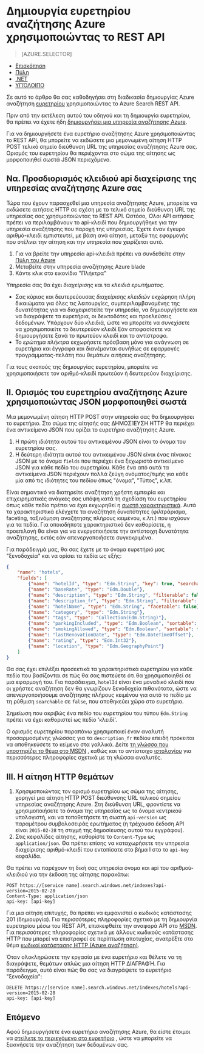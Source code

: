 <properties
    pageTitle="Δημιουργία ευρετηρίου αναζήτησης Azure χρησιμοποιώντας το REST API | Microsoft Azure | Υπηρεσία αναζήτησης φιλοξενούμενη cloud"
    description="Δημιουργήστε ένα ευρετήριο σε κώδικα, χρησιμοποιώντας το Azure αναζήτησης HTTP REST API."
    services="search"
    documentationCenter=""
    authors="ashmaka"
    manager="jhubbard"
    editor=""
    tags="azure-portal"/>

<tags
    ms.service="search"
    ms.devlang="rest-api"
    ms.workload="search"
    ms.topic="get-started-article"
    ms.tgt_pltfrm="na"
    ms.date="08/29/2016"
    ms.author="ashmaka"/>

# <a name="create-an-azure-search-index-using-the-rest-api"></a>Δημιουργία ευρετηρίου αναζήτησης Azure χρησιμοποιώντας το REST API
> [AZURE.SELECTOR]
- [Επισκόπηση](search-what-is-an-index.md)
- [Πύλη](search-create-index-portal.md)
- [.NET](search-create-index-dotnet.md)
- [ΥΠΌΛΟΙΠΟ](search-create-index-rest-api.md)


Σε αυτό το άρθρο θα σας καθοδηγήσει στη διαδικασία δημιουργίας Azure αναζήτηση [ευρετηρίου](https://msdn.microsoft.com/library/azure/dn798941.aspx) χρησιμοποιώντας το Azure Search REST API.

Πριν από την εκτέλεση αυτού του οδηγού και τη δημιουργία ευρετηρίου, θα πρέπει να έχετε ήδη [δημιουργήσει μια υπηρεσία αναζήτησης Azure](search-create-service-portal.md).

Για να δημιουργήσετε ένα ευρετήριο αναζήτησης Azure χρησιμοποιώντας το REST API, θα μπορείτε να εκδώσετε μια μεμονωμένη αίτηση HTTP POST τελικό σημείο διεύθυνση URL της υπηρεσίας αναζήτησης Azure σας. Ορισμός του ευρετηρίου θα περιέχονται στο σώμα της αίτησης ως μορφοποιηθεί σωστά JSON περιεχόμενο.


## <a name="i-identify-your-azure-search-services-admin-api-key"></a>Να. Προσδιορισμός κλειδιού api διαχείρισης της υπηρεσίας αναζήτησης Azure σας
Τώρα που έχουν παρασχεθεί μια υπηρεσία αναζήτησης Azure, μπορείτε να εκδώσετε αιτήσεις HTTP σε σχέση με το τελικό σημείο διεύθυνση URL της υπηρεσίας σας χρησιμοποιώντας το REST API. Ωστόσο, *Όλοι* API αιτήσεις πρέπει να περιλαμβάνουν το api-κλειδί που δημιουργήθηκε για την υπηρεσία αναζήτησης που παροχή της υπηρεσίας. Έχετε έναν έγκυρο αριθμό-κλειδί εμπιστευτεί, με βάση ανά αίτηση, μεταξύ της εφαρμογής που στέλνει την αίτηση και την υπηρεσία που χειρίζεται αυτό.

1. Για να βρείτε την υπηρεσία api-κλειδιά πρέπει να συνδεθείτε στην [Πύλη του Azure](https://portal.azure.com/)
2. Μεταβείτε στην υπηρεσία αναζήτησης Azure blade
3. Κάντε κλικ στο εικονίδιο "Πλήκτρα"

Υπηρεσία σας θα έχει *διαχείρισης* και τα *κλειδιά ερωτήματος*.

 - Σας κύριας και δευτερεύουσας *διαχείρισης κλειδιών* εκχώρηση πλήρη δικαιώματα για όλες τις λειτουργίες, συμπεριλαμβανομένης της δυνατότητας για να διαχειριστείτε την υπηρεσία, να δημιουργήσετε και να διαγράψετε τα ευρετήρια, οι δεικτοδότες και προελεύσεις δεδομένων. Υπάρχουν δύο κλειδιά, ώστε να μπορείτε να συνεχίσετε να χρησιμοποιείτε το δευτερεύον κλειδί Εάν αποφασίσετε να δημιουργήσετε ξανά το πρωτεύον κλειδί και το αντίστροφο.
 - Το *ερώτημα πλήκτρα* εκχωρήσετε πρόσβαση μόνο για ανάγνωση σε ευρετήρια και έγγραφα και διανέμονται συνήθως σε εφαρμογές προγράμματος-πελάτη που θεμάτων αιτήσεις αναζήτησης.

Για τους σκοπούς της δημιουργίας ευρετηρίου, μπορείτε να χρησιμοποιήσετε τον αριθμό-κλειδί πρωτεύον ή δευτερεύον διαχείρισης.

## <a name="ii-define-your-azure-search-index-using-well-formed-json"></a>II. Ορισμός του ευρετηρίου αναζήτησης Azure χρησιμοποιώντας JSON μορφοποιηθεί σωστά
Μια μεμονωμένη αίτηση HTTP POST στην υπηρεσία σας θα δημιουργήσει το ευρετήριο. Στο σώμα της αίτησής σας ΔΗΜΟΣΊΕΥΣΗ HTTP θα περιέχει ένα αντικείμενο JSON που ορίζει το ευρετήριο αναζήτησης Azure.

1. Η πρώτη ιδιότητα αυτού του αντικειμένου JSON είναι το όνομα του ευρετηρίου σας.
2. Η δεύτερη ιδιότητα αυτού του αντικειμένου JSON είναι ένας πίνακας JSON με το όνομα `fields` που περιέχει ένα ξεχωριστό αντικείμενο JSON για κάθε πεδίο του ευρετηρίου. Κάθε ένα από αυτά τα αντικείμενα JSON περιέχουν πολλά ζεύγη ονόματος/τιμής για κάθε μία από τις ιδιότητες του πεδίου όπως "όνομα", "Τύπος", κ.λπ.

Είναι σημαντικό να διατηρείτε αναζήτηση χρήστη εμπειρία και επιχειρηματικές ανάγκες σας υπόψη κατά τη σχεδίαση του ευρετηρίου όπως κάθε πεδίο πρέπει να έχει εκχωρηθεί η [σωστή χαρακτηριστικά](https://msdn.microsoft.com/library/azure/dn798941.aspx). Αυτά τα χαρακτηριστικά ελέγχετε τα αναζήτηση δυνατότητες (φιλτράρισμα, faceting, ταξινόμηση αναζήτησης πλήρους κειμένου, κ.λπ.) που ισχύουν για τα πεδία. Για οποιοδήποτε χαρακτηριστικό δεν καθορίσετε, η προεπιλογή θα είναι για να ενεργοποιήσετε την αντίστοιχη δυνατότητα αναζήτησης, εκτός εάν απενεργοποιήσετε συγκεκριμένα.

Για παράδειγμά μας, θα σας έχετε με το όνομα ευρετήριό μας "ξενοδοχεία" και να ορίσει τα πεδία ως εξής:

```JSON
{
    "name": "hotels",  
    "fields": [
        {"name": "hotelId", "type": "Edm.String", "key": true, "searchable": false, "sortable": false, "facetable": false},
        {"name": "baseRate", "type": "Edm.Double"},
        {"name": "description", "type": "Edm.String", "filterable": false, "sortable": false, "facetable": false},
        {"name": "description_fr", "type": "Edm.String", "filterable": false, "sortable": false, "facetable": false, "analyzer": "fr.lucene"},
        {"name": "hotelName", "type": "Edm.String", "facetable": false},
        {"name": "category", "type": "Edm.String"},
        {"name": "tags", "type": "Collection(Edm.String)"},
        {"name": "parkingIncluded", "type": "Edm.Boolean", "sortable": false},
        {"name": "smokingAllowed", "type": "Edm.Boolean", "sortable": false},
        {"name": "lastRenovationDate", "type": "Edm.DateTimeOffset"},
        {"name": "rating", "type": "Edm.Int32"},
        {"name": "location", "type": "Edm.GeographyPoint"}
    ]
}
```

Θα σας έχει επιλέξει προσεκτικά τα χαρακτηριστικά ευρετηρίου για κάθε πεδίο που βασίζονται σε πώς θα σας πιστεύετε ότι θα χρησιμοποιηθεί σε μια εφαρμογή του. Για παράδειγμα, `hotelId` είναι ένα μοναδικό κλειδί που οι χρήστες αναζήτηση δεν θα γνωρίζουν ξενοδοχεία πιθανότατα, ώστε να απενεργοποιήσουμε αναζήτησης πλήρους κειμένου για αυτό το πεδίο με τη ρύθμιση `searchable` σε `false`, που αποθηκεύει χώρο στο ευρετήριο.

Σημείωση που ακριβώς ένα πεδίο του ευρετηρίου του τύπου `Edm.String` πρέπει να έχει καθοριστεί ως πεδίο 'κλειδί'.

Ο ορισμός ευρετηρίου παραπάνω χρησιμοποιεί έναν αναλυτή προσαρμοσμένης γλώσσας για τα `description_fr` πεδίου επειδή πρόκειται να αποθηκεύσετε το κείμενο στα γαλλικά. Δείτε [τη γλώσσα που υποστηρίζει το θέμα στο MSDN](https://msdn.microsoft.com/library/azure/dn879793.aspx) , καθώς και το αντίστοιχο [ιστολογίου](https://azure.microsoft.com/blog/language-support-in-azure-search/) για περισσότερες πληροφορίες σχετικά με τη γλώσσα αναλυτές.

## <a name="iii-issue-the-http-request"></a>III. Η αίτηση HTTP θεμάτων
1. Χρησιμοποιώντας τον ορισμό ευρετηρίου ως σώμα της αίτησης, χορηγεί μια αίτηση HTTP POST διεύθυνσης URL τελικού σημείου υπηρεσίας αναζήτησης Azure. Στη διεύθυνση URL, φροντίστε να χρησιμοποιήσετε το όνομα της υπηρεσίας ως το όνομα κεντρικού υπολογιστή, και να τοποθετήσετε τη σωστή `api-version` ως παραμέτρου συμβολοσειράς ερωτήματος (η τρέχουσα έκδοση API είναι `2015-02-28` τη στιγμή της δημοσίευσης αυτού του εγγράφου).
2. Στις κεφαλίδες αίτησης, καθορίστε το `Content-Type` ως `application/json`. Θα πρέπει επίσης να καταχωρήσετε την υπηρεσία διαχείρισης αριθμό-κλειδί που εντοπίσατε στο βήμα I στο το `api-key` κεφαλίδα.


Θα πρέπει να παρέχουν τη δική σας υπηρεσία όνομα και api του αριθμού-κλειδιού για την έκδοση της αίτησης παρακάτω:


    POST https://[service name].search.windows.net/indexes?api-version=2015-02-28
    Content-Type: application/json
    api-key: [api-key]


Για μια αίτηση επιτυχής, θα πρέπει να εμφανιστεί ο κωδικός κατάστασης 201 (δημιουργία). Για περισσότερες πληροφορίες σχετικά με τη δημιουργία ευρετηρίου μέσω του REST API, επισκεφθείτε την αναφορά API στο [MSDN](https://msdn.microsoft.com/library/azure/dn798941.aspx). Για περισσότερες πληροφορίες σχετικά με άλλους κωδικούς κατάστασης HTTP που μπορεί να επιστραφεί σε περίπτωση αποτυχίας, ανατρέξτε στο θέμα [κωδικοί κατάστασης HTTP (Azure αναζήτηση)](https://msdn.microsoft.com/library/azure/dn798925.aspx).

Όταν ολοκληρώσετε την εργασία με ένα ευρετήριο και θέλετε να τη διαγράψετε, θεμάτων απλώς μια αίτηση HTTP ΔΙΑΓΡΑΦΉ. Για παράδειγμα, αυτό είναι πώς θα σας να διαγράψετε το ευρετήριο "ξενοδοχεία":

    DELETE https://[service name].search.windows.net/indexes/hotels?api-version=2015-02-28
    api-key: [api-key]


## <a name="next"></a>Επόμενο
Αφού δημιουργήσετε ένα ευρετήριο αναζήτησης Azure, θα είστε έτοιμοι να [στείλετε το περιεχόμενο στο ευρετήριο](search-what-is-data-import.md) , ώστε να μπορείτε να ξεκινήσετε την αναζήτηση των δεδομένων σας.
